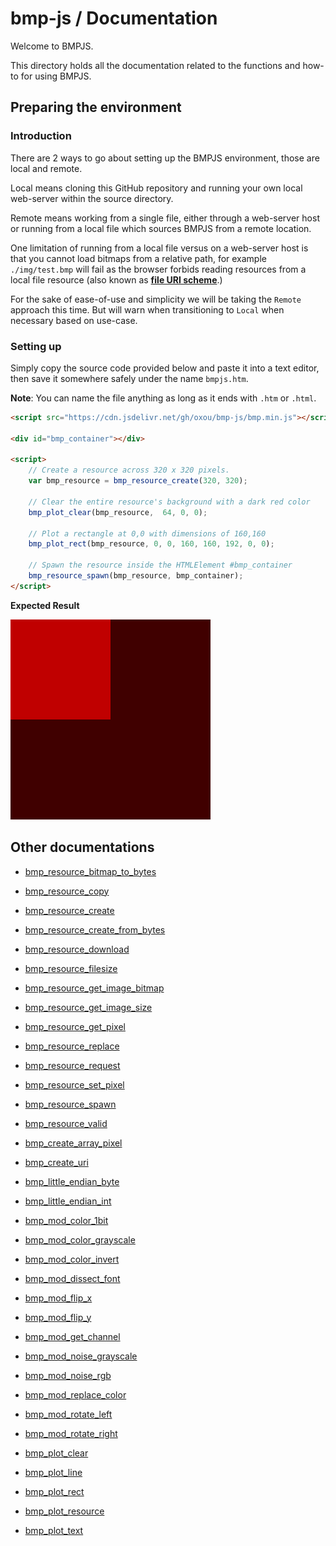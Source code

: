 # bmp-js / Documentation

Welcome to BMPJS.

This directory holds all the documentation related to the functions and how-to for using BMPJS.

## Preparing the environment

### Introduction

There are 2 ways to go about setting up the BMPJS environment, those are local and remote.

Local means cloning this GitHub repository and running your own local web-server within the source directory.

Remote means working from a single file, either through a web-server host or running from a local file which sources BMPJS from a remote location.

One limitation of running from a local file versus on a web-server host is that you cannot load bitmaps from a relative path, for example `./img/test.bmp` will fail as the browser forbids reading resources from a local file resource (also known as [**file URI scheme**](https://en.wikipedia.org/wiki/File_URI_scheme).)

For the sake of ease-of-use and simplicity we will be taking the `Remote` approach this time. But will warn when transitioning to `Local` when necessary based on use-case.

### Setting up

Simply copy the source code provided below and paste it into a text editor, then save it somewhere safely under the name `bmpjs.htm`.

**Note**: You can name the file anything as long as it ends with `.htm` or `.html`.

```html
<script src="https://cdn.jsdelivr.net/gh/oxou/bmp-js/bmp.min.js"></script>

<div id="bmp_container"></div>

<script>
    // Create a resource across 320 x 320 pixels.
    var bmp_resource = bmp_resource_create(320, 320);

    // Clear the entire resource's background with a dark red color
    bmp_plot_clear(bmp_resource,  64, 0, 0);
    
    // Plot a rectangle at 0,0 with dimensions of 160,160
    bmp_plot_rect(bmp_resource, 0, 0, 160, 160, 192, 0, 0);

    // Spawn the resource inside the HTMLElement #bmp_container
    bmp_resource_spawn(bmp_resource, bmp_container);
</script>
```

**Expected Result**

![expected-result](./img/001.bmp)

## Other documentations
- [bmp_resource_bitmap_to_bytes](./bmp-resource-bitmap-to-bytes.md)
- [bmp_resource_copy](./bmp-resource-copy.md)
- [bmp_resource_create](./bmp-resource-create.md)
- [bmp_resource_create_from_bytes](./bmp-resource-create-from-bytes.md)
- [bmp_resource_download](./bmp-resource-download.md)
- [bmp_resource_filesize](./bmp-resource-filesize.md)
- [bmp_resource_get_image_bitmap](./bmp-resource-get-image-bitmap.md)
- [bmp_resource_get_image_size](./bmp-resource-get-image-size.md)
- [bmp_resource_get_pixel](./bmp-resource-get-pixel.md)
- [bmp_resource_replace](./bmp-resource-replace.md)
- [bmp_resource_request](./bmp-resource-request.md)
- [bmp_resource_set_pixel](./bmp-resource-set-pixel.md)
- [bmp_resource_spawn](./bmp-resource-spawn.md)
- [bmp_resource_valid](./bmp-resource-valid.md)

- [bmp_create_array_pixel](./bmp-create-array-pixel.md)
- [bmp_create_uri](./bmp-create-uri.md)
- [bmp_little_endian_byte](./bmp-little-endian-byte.md)
- [bmp_little_endian_int](./bmp-little-endian-int.md)

- [bmp_mod_color_1bit](./bmp-mod-color-1bit.md)
- [bmp_mod_color_grayscale](./bmp-mod-color-grayscale.md)
- [bmp_mod_color_invert](./bmp-mod-color-invert.md)
- [bmp_mod_dissect_font](./bmp-mod-dissect-font.md)
- [bmp_mod_flip_x](./bmp-mod-flip-x.md)
- [bmp_mod_flip_y](./bmp-mod-flip-y.md)
- [bmp_mod_get_channel](./bmp-mod-get-channel.md)
- [bmp_mod_noise_grayscale](./bmp-mod-noise-grayscale.md)
- [bmp_mod_noise_rgb](./bmp-mod-noise-rgb.md)
- [bmp_mod_replace_color](./bmp-mod-replace-color.md)
- [bmp_mod_rotate_left](./bmp-mod-rotate-left.md)
- [bmp_mod_rotate_right](./bmp-mod-rotate-right.md)

- [bmp_plot_clear](./bmp-plot-clear.md)
- [bmp_plot_line](./bmp-plot-line.md)
- [bmp_plot_rect](./bmp-plot-rect.md)
- [bmp_plot_resource](./bmp-plot-resource.md)
- [bmp_plot_text](./bmp-plot-text.md)
